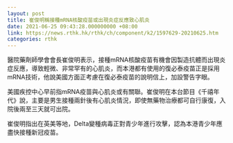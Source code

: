 ```yaml
---
layout: post
title: 崔俊明稱接種mRNA核酸疫苗或出現炎症反應致心肌炎
date: 2021-06-25 09:43:28.000000000 +08:00
link: https://news.rthk.hk/rthk/ch/component/k2/1597629-20210625.htm
categories: rthk
---
```


醫院藥劑師學會會長崔俊明表示，接種mRNA核酸疫苗有機會因製造抗體而出現炎症反應，導致輕微、非常罕有的心肌炎，而本港都有使用的復必泰疫苗正是採用mRNA技術，他說美國方面正考慮在復必泰疫苗的說明信上，加設警告字眼。

美國疾控中心早前指mRNA疫苗與心肌炎或有關聯。崔俊明在本台節目《千禧年代》說，主要是男生接種兩針後有心肌炎情況，即使無藥物治療都可自行康復，入院後兩至三天就可出院。

崔俊明指出在英美等地，Delta變種病毒正對青少年進行攻擊，認為本港青少年應盡快接種新冠疫苗。
